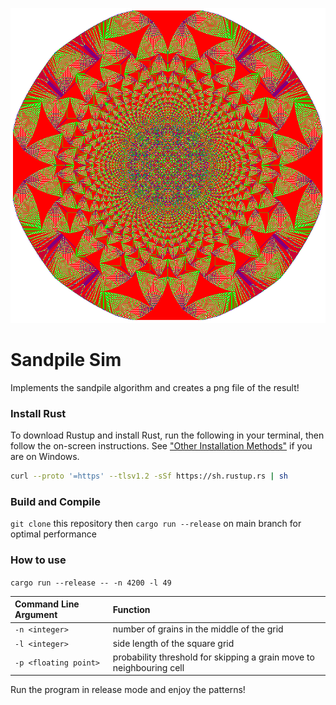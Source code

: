 ![render](render/img_1000000_grains_740x740px.png)

# Sandpile Sim
Implements the sandpile algorithm and creates a png file of the result!

### Install Rust
To download Rustup and install Rust, run the following in your terminal, then follow the on-screen instructions. See ["Other Installation Methods"](https://forge.rust-lang.org/infra/other-installation-methods.html) if you are on Windows.
```bash
curl --proto '=https' --tlsv1.2 -sSf https://sh.rustup.rs | sh
``` 
### Build and Compile
`git clone` this repository then `cargo run --release` on main branch for optimal performance

### How to use
`cargo run --release -- -n 4200 -l 49`

| Command Line Argument | Function                                                               | 
|:----------------------|:-----------------------------------------------------------------------|
| `-n <integer>`        | number of grains in the middle of the grid                             |
| `-l <integer>`        | side length of the square grid                                         |
| `-p <floating point>` | probability threshold for skipping a grain move to neighbouring cell   |

Run the program in release mode and enjoy the patterns!

